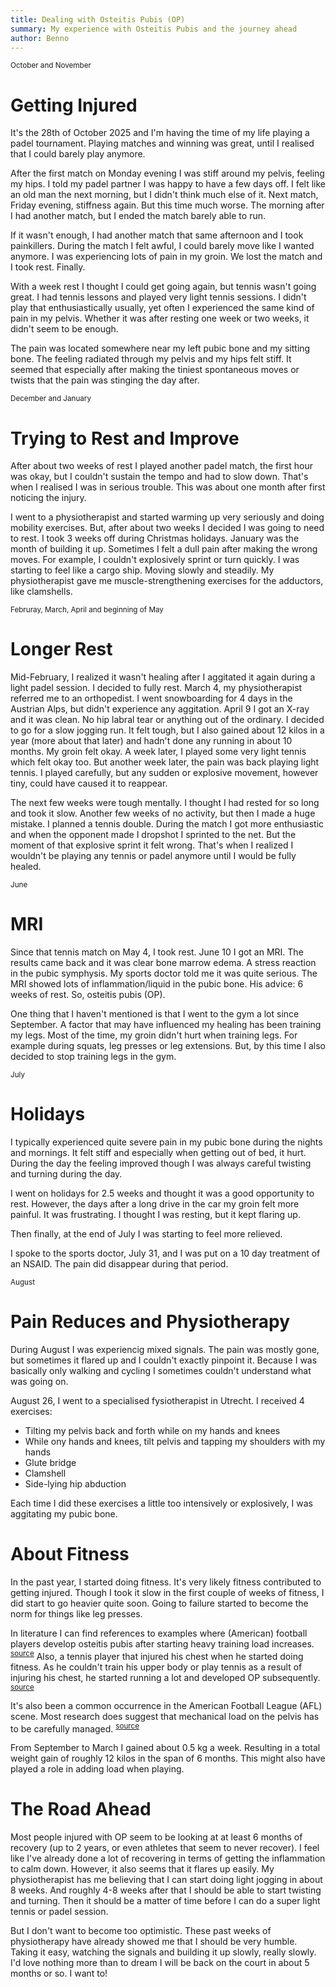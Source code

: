 ```yaml
---
title: Dealing with Osteitis Pubis (OP)
summary: My experience with Osteitis Pubis and the journey ahead
author: Benno
---
```


<small>October and November</small>

# Getting Injured

It's the 28th of October 2025 and I'm having the time of my life playing a padel tournament. Playing matches and winning was great, until I realised that I could barely play anymore.

After the first match on Monday evening I was stiff around my pelvis, feeling my hips. I told my padel partner I was happy to have a few days off. I felt like an old man the next morning, but I didn't think much else of it. Next match, Friday evening, stiffness again. But this time much worse. The morning after I had another match, but I ended the match barely able to run.

If it wasn't enough, I had another match that same afternoon and I took painkillers. During the match I felt awful, I could barely move like I wanted anymore. I was experiencing lots of pain in my groin. We lost the match and I took rest. Finally.

With a week rest I thought I could get going again, but tennis wasn't going great. I had tennis lessons and played very light tennis sessions. I didn't play that enthusiastically usually, yet often I experienced the same kind of pain in my pelvis. Whether it was after resting one week or two weeks, it didn't seem to be enough.

The pain was located somewhere near my left pubic bone and my sitting bone. The feeling radiated through my pelvis and my hips felt stiff. It seemed that especially after making the tiniest spontaneous moves or twists that the pain was stinging the day after.


<small>December and January</small>

# Trying to Rest and Improve

After about two weeks of rest I played another padel match, the first hour was okay, but I couldn't sustain the tempo and had to slow down. That's when I realised I was in serious trouble. This was about one month after first noticing the injury.

I went to a physiotherapist and started warming up very seriously and doing mobility exercises. But, after about two weeks I decided I was going to need to rest. I took 3 weeks off during Christmas holidays. January was the month of building it up. Sometimes I felt a dull pain after making the wrong moves. For example, I couldn't explosively sprint or turn quickly. I was starting to feel like a cargo ship. Moving slowly and steadily. My physiotherapist gave me muscle-strengthening exercises for the adductors, like clamshells.

<small>Februray, March, April and beginning of May</small>

# Longer Rest

Mid-February, I realized it wasn't healing after I aggitated it again during a light padel session. I decided to fully rest. March 4, my physiotherapist referred me to an orthopedist. I went snowboarding for 4 days in the Austrian Alps, but didn't experience any aggitation. April 9 I got an X-ray and it was clean. No hip labral tear or anything out of the ordinary. I decided to go for a slow jogging run. It felt tough, but I also gained about 12 kilos in a year (more about that later) and hadn't done any running in about 10 months. My groin felt okay. A week later, I played some very light tennis which felt okay too. But another week later, the pain was back playing light tennis. I played carefully, but any sudden or explosive movement, however tiny, could have caused it to reappear.

The next few weeks were tough mentally. I thought I had rested for so long and took it slow. Another few weeks of no activity, but then I made a huge mistake. I planned a tennis double. During the match I got more enthusiastic and when the opponent made I dropshot I sprinted to the net. But the moment of that explosive sprint it felt wrong. That's when I realized I wouldn't be playing any tennis or padel anymore until I would be fully healed.

<small>June</small>

# MRI

Since that tennis match on May 4, I took rest. June 10 I got an MRI. The results came back and it was clear bone marrow edema. A stress reaction in the pubic symphysis. My sports doctor told me it was quite serious. The MRI showed lots of inflammation/liquid in the pubic bone. His advice: 6 weeks of rest. So, osteitis pubis (OP).

One thing that I haven't mentioned is that I went to the gym a lot since September. A factor that may have influenced my healing has been training my legs. Most of the time, my groin didn't hurt when training legs. For example during squats, leg presses or leg extensions. But, by this time I also decided to stop training legs in the gym.

<small>July</small>

# Holidays

I typically experienced quite severe pain in my pubic bone during the nights and mornings. It felt stiff and especially when getting out of bed, it hurt. During the day the feeling improved though I was always careful twisting and turning during the day.

I went on holidays for 2.5 weeks and thought it was a good opportunity to rest. However, the days after a long drive in the car my groin felt more painful. It was frustrating. I thought I was resting, but it kept flaring up.

Then finally, at the end of July I was starting to feel more relieved.

I spoke to the sports doctor, July 31, and I was put on a 10 day treatment of an NSAID. The pain did disappear during that period. 

<small>August</small>

# Pain Reduces and Physiotherapy

During August I was experiencig mixed signals. The pain was mostly gone, but sometimes it flared up and I couldn't exactly pinpoint it. Because I was basically only walking and cycling I sometimes couldn't understand what was going on.

August 26, I went to a specialised fysiotherapist in Utrecht. I received 4 exercises:

 - Tilting my pelvis back and forth while on my hands and knees
 - While ony hands and knees, tilt pelvis and tapping my shoulders with my hands
 - Glute bridge
 - Clamshell
 - Side-lying hip abduction

Each time I did these exercises a little too intensively or explosively, I was aggitating my pubic bone.

# About Fitness

In the past year, I started doing fitness. It's very likely fitness contributed to getting injured. Though I took it slow in the first couple of weeks of fitness, I did start to go heavier quite soon. Going to failure started to become the norm for things like leg presses.

In literature I can find references to examples where (American) football players develop osteitis pubis after starting heavy training load increases. <sup>[source](https://www.sciencedirect.com/science/article/abs/pii/S1466853X06000964)</sup> Also, a tennis player that injured his chest when he started doing fitness. As he couldn't train his upper body or play tennis as a result of injuring his chest, he started running a lot and developed OP subsequently. <sup>[source](https://www.tennis.com.au/news/2016/12/30/kokkinakis-farewells-year-from-hell)</sup>

It's also been a common occurrence in the American Football League (AFL) scene. Most research does suggest that mechanical load on the pelvis has to be carefully managed. <sup>[source](https://pubmed.ncbi.nlm.nih.gov/19083712/)</sup>

From September to March I gained about 0.5 kg a week. Resulting in a total weight gain of roughly 12 kilos in the span of 6 months. This might also have played a role in adding load when playing.

# The Road Ahead

Most people injured with OP seem to be looking at at least 6 months of recovery (up to 2 years, or even athletes that seem to never recover). I feel like I've already done a lot of recovering in terms of getting the inflammation to calm down. However, it also seems that it flares up easily. My physiotherapist has me believing that I can start doing light jogging in about 8 weeks. And roughly 4-8 weeks after that I should be able to start twisting and turning. Then it should be a matter of time before I can do a super light tennis or padel session.

But I don't want to become too optimistic. These past weeks of physiotherapy have already showed me that I should be very humble. Taking it easy, watching the signals and building it up slowly, really slowly. I'd love nothing more than to dream I will be back on the court in about 5 months or so. I want to!
